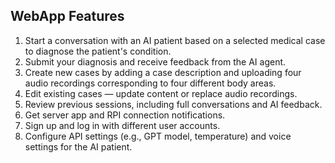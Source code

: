 ## WebApp Features
1. Start a conversation with an AI patient based on a selected medical case to diagnose the patient's condition.
2. Submit your diagnosis and receive feedback from the AI agent.
3. Create new cases by adding a case description and uploading four audio recordings corresponding to four different body areas.
4. Edit existing cases — update content or replace audio recordings.
5. Review previous sessions, including full conversations and AI feedback.
6. Get server app and RPI connection notifications.
7. Sign up and log in with different user accounts.
8. Configure API settings (e.g., GPT model, temperature) and voice settings for the AI patient.
